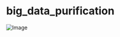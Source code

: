 # big_data_purification

![Image](https://github.com/kristinca/big_data_purification/blob/main/gui.png)
